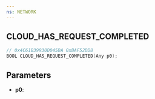 ```yaml
---
ns: NETWORK
---
```

## CLOUD_HAS_REQUEST_COMPLETED

```c
// 0x4C61B39930D045DA 0xBAF52DD8
BOOL CLOUD_HAS_REQUEST_COMPLETED(Any p0);
```

## Parameters
* **p0**:
